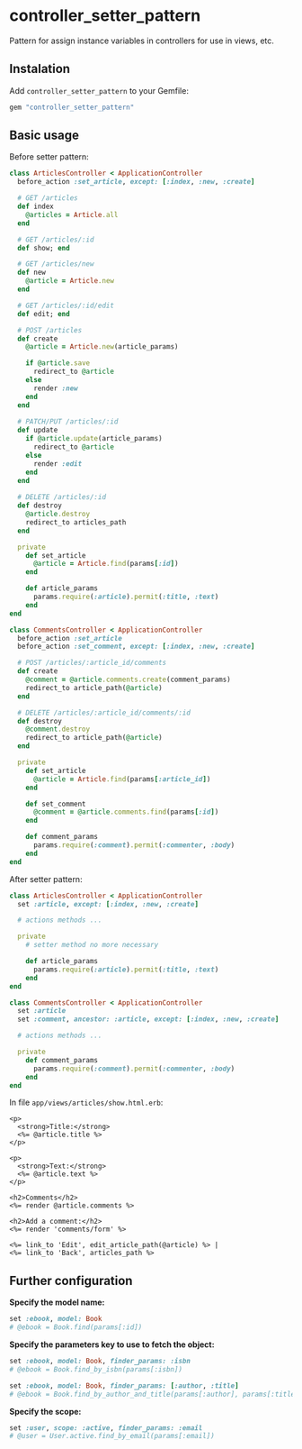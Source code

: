 # controller_setter_pattern
Pattern for assign instance variables in controllers for use in views, etc.

## Instalation

Add `controller_setter_pattern` to your Gemfile:

```ruby
gem "controller_setter_pattern"
```

## Basic usage

Before setter pattern:

```ruby
class ArticlesController < ApplicationController
  before_action :set_article, except: [:index, :new, :create]

  # GET /articles
  def index
    @articles = Article.all
  end

  # GET /articles/:id
  def show; end

  # GET /articles/new
  def new
    @article = Article.new
  end

  # GET /articles/:id/edit
  def edit; end

  # POST /articles
  def create
    @article = Article.new(article_params)

    if @article.save
      redirect_to @article
    else
      render :new
    end
  end
  
  # PATCH/PUT /articles/:id
  def update
    if @article.update(article_params)
      redirect_to @article
    else
      render :edit
    end
  end
  
  # DELETE /articles/:id
  def destroy
    @article.destroy
    redirect_to articles_path
  end

  private
    def set_article
      @article = Article.find(params[:id])
    end

    def article_params
      params.require(:article).permit(:title, :text)
    end
end

class CommentsController < ApplicationController
  before_action :set_article
  before_action :set_comment, except: [:index, :new, :create]

  # POST /articles/:article_id/comments
  def create
    @comment = @article.comments.create(comment_params)
    redirect_to article_path(@article)
  end

  # DELETE /articles/:article_id/comments/:id
  def destroy
    @comment.destroy
    redirect_to article_path(@article)
  end

  private
    def set_article
      @article = Article.find(params[:article_id])
    end

    def set_comment
      @comment = @article.comments.find(params[:id])
    end

    def comment_params
      params.require(:comment).permit(:commenter, :body)
    end
end
```

After setter pattern:

```ruby
class ArticlesController < ApplicationController
  set :article, except: [:index, :new, :create]

  # actions methods ...

  private
    # setter method no more necessary

    def article_params
      params.require(:article).permit(:title, :text)
    end
end

class CommentsController < ApplicationController
  set :article
  set :comment, ancestor: :article, except: [:index, :new, :create]

  # actions methods ...

  private
    def comment_params
      params.require(:comment).permit(:commenter, :body)
    end
end
```

In file `app/views/articles/show.html.erb`:

```erb
<p>
  <strong>Title:</strong>
  <%= @article.title %>
</p>

<p>
  <strong>Text:</strong>
  <%= @article.text %>
</p>

<h2>Comments</h2>
<%= render @article.comments %>

<h2>Add a comment:</h2>
<%= render 'comments/form' %>

<%= link_to 'Edit', edit_article_path(@article) %> |
<%= link_to 'Back', articles_path %>
```

## Further configuration

**Specify the model name:**

```ruby
set :ebook, model: Book
# @ebook = Book.find(params[:id])
```

**Specify the parameters key to use to fetch the object:**
```ruby
set :ebook, model: Book, finder_params: :isbn
# @ebook = Book.find_by_isbn(params[:isbn])

set :ebook, model: Book, finder_params: [:author, :title]
# @ebook = Book.find_by_author_and_title(params[:author], params[:title])
```

**Specify the scope:**

```ruby
set :user, scope: :active, finder_params: :email
# @user = User.active.find_by_email(params[:email])
```
